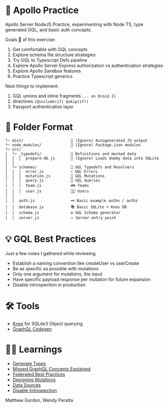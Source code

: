 # 🚀 Apollo Practice

Apollo Server NodeJS Practice, experimenting with Node TS, type generated GQL, and basic auth concepts.

Goals 🥅 of this exercise:

1. Get comfortable with GQL concepts
2. Explore schema file structure strategies
3. Try GQL to Typescript Defs pipeline
4. Explore Apollo Server Express authorization vs authentication strategies
5. Explore Apollo Sandbox features
6. Practice Typescript generics

Next things to implement:

1. GQL unions and inline fragments `... on Droid {}`
2. directives `(@include(if) @skip(if))`
3. Passport authentication layer

# 📐 Folder Format
```
└─ dist/                     🙈 (Ignore) Autogenerated JS output
└─ node_modules/             🙈 (Ignore) Package.json modules
└─ src/
│  └─ _typedefs/             📖 Definitions and mocked data
│  │  │  prepare-db.js       🙈 (Ignore) Loads dummy data into SQLite
│  │             
│  └─ schemas/               📝 GQL Typedefs and Resolvers
│  │  │  error.js            💀 GQL Errors
│  │  │  mutation.js         🐸 GQL Mutations
│  │  │  query.js            🤔 GQL Queries
│  │  │  team.js             👪 Teams
│  │  │  user.js             👩‍🦰 Users
│  │
│  │  auth.js                🗝️ Basic example authn / authz 
│  │  database.js            📚 Basic SQLite + Knex DB
│  │  schema.js              ⚙️ GQL Schema generator
│  │  server.js              ⭐ Server entry point
```

# 💡 GQL Best Practices

Just a few notes I gathered while reviewing

-   Establish a naming convention like createUser vs userCreate
-   Be as specific as possible with mutations
-   Only one argument for mutations, the input
-   Have specific payload response per mutation for future expansion
-   Disable introspection in production

# 🛠️ Tools

-   [Knex](https://knexjs.org/guide/) for SQLite3 Object querying
-   [GraphQL Codegen](https://github.com/dotansimha/graphql-code-generator)

# 👩‍🏫 Learnings

-   [Generate Types](https://dev.to/xcanchal/automatically-generate-typescript-types-for-your-graphql-api-1fah)
-   [Missed GraphQL Concepts Explained](https://medium.com/naresh-bhatia/graphql-concepts-i-wish-someone-explained-to-me-a-year-ago-514d5b3c0eab)
-   [Federated Best Practices](https://www.apollographql.com/docs/enterprise-guide/federated-schema-design/)
-   [Designing Mutations](https://www.apollographql.com/blog/graphql/basics/designing-graphql-mutations/)
-   [Data Sources](https://www.apollographql.com/docs/apollo-server/data/data-sources/)
-   [Disable Introspection](https://www.apollographql.com/blog/graphql/security/why-you-should-disable-graphql-introspection-in-production/)

Matthew Gordon, Wendy Peralta 
